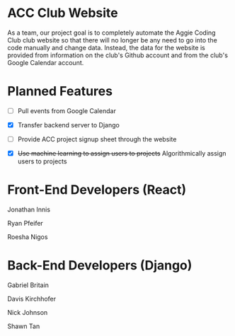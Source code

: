 # ACC Club Website
As a team, our project goal is to completely automate the Aggie Coding Club club website so that there will no longer be any need to go into the code manually and change data. Instead, the data for the website is provided from information on the club's Github account and from the club's Google Calendar account.

# Planned Features
- [ ] Pull events from Google Calendar

- [X] Transfer backend server to Django

- [ ] Provide ACC project signup sheet through the website

- [X] ~~Use machine learning to assign users to projects~~ Algorithmically assign users to projects

# Front-End Developers (React)
Jonathan Innis

Ryan Pfeifer

Roesha Nigos

# Back-End Developers (Django)
Gabriel Britain

Davis Kirchhofer

Nick Johnson

Shawn Tan
